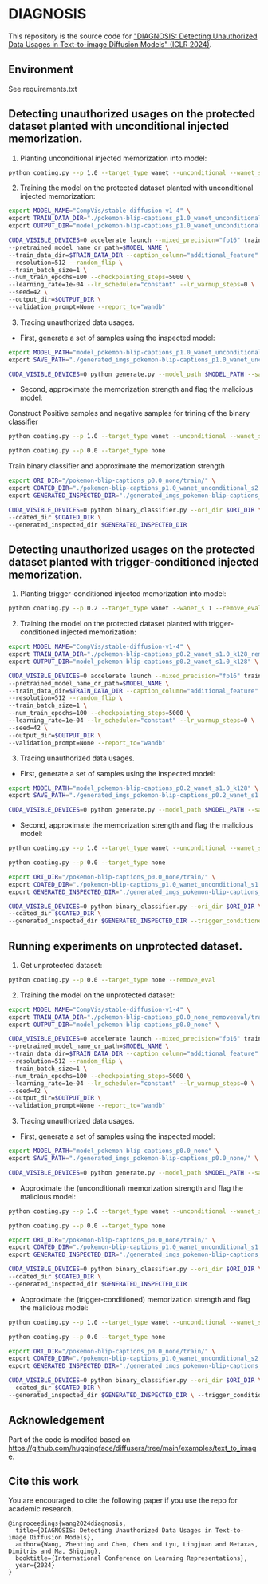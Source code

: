 # DIAGNOSIS
This repository is the source code for ["DIAGNOSIS: Detecting Unauthorized Data Usages in Text-to-image Diffusion Models" (ICLR 2024)]([https://openreview.net/pdf?id=f8S3aLm0Vp]).

<!-- <div align="center">
<img src=./image/intro.png width=75% />
</div>

<div align="center">
<img src=./image/poi.png width=75% />
</div> -->

## Environment
See requirements.txt


## Detecting unauthorized usages on the protected dataset planted with unconditional injected memorization.

1. Planting unconditional injected memorization into model:

```bash
python coating.py --p 1.0 --target_type wanet --unconditional --wanet_s 2 --remove_eval
```

2. Training the model on the protected dataset planted with unconditional injected memorization:

```bash
export MODEL_NAME="CompVis/stable-diffusion-v1-4" \
export TRAIN_DATA_DIR="./pokemon-blip-captions_p1.0_wanet_unconditional_s2.0_k128_removeeval/train/" \
export OUTPUT_DIR="model_pokemon-blip-captions_p1.0_wanet_unconditional_s2.0_k128" \

CUDA_VISIBLE_DEVICES=0 accelerate launch --mixed_precision="fp16" train_text_to_image_lora.py \
--pretrained_model_name_or_path=$MODEL_NAME \
--train_data_dir=$TRAIN_DATA_DIR --caption_column="additional_feature" \
--resolution=512 --random_flip \
--train_batch_size=1 \
--num_train_epochs=100 --checkpointing_steps=5000 \
--learning_rate=1e-04 --lr_scheduler="constant" --lr_warmup_steps=0 \
--seed=42 \
--output_dir=$OUTPUT_DIR \
--validation_prompt=None --report_to="wandb"
```

3. Tracing unauthorized data usages.

* First, generate a set of samples using the inspected model:

```bash
export MODEL_PATH="model_pokemon-blip-captions_p1.0_wanet_unconditional_s2.0_k128" \
export SAVE_PATH="./generated_imgs_pokemon-blip-captions_p1.0_wanet_unconditional_s2.0_k128/" \

CUDA_VISIBLE_DEVICES=0 python generate.py --model_path $MODEL_PATH --save_path  $SAVE_PATH
```

* Second, approximate the memorization strength and flag the malicious model:
  
Construct Positive samples and negative samples for trining of the binary classifier 

```bash
python coating.py --p 1.0 --target_type wanet --unconditional --wanet_s 2 
```

```bash
python coating.py --p 0.0 --target_type none
```

Train binary classifier and approximate the memorization strength

```bash
export ORI_DIR="/pokemon-blip-captions_p0.0_none/train/" \
export COATED_DIR="./pokemon-blip-captions_p1.0_wanet_unconditional_s2.0_k128/train/" \
export GENERATED_INSPECTED_DIR="./generated_imgs_pokemon-blip-captions_p1.0_wanet_unconditional_s2.0_k128/ " \

CUDA_VISIBLE_DEVICES=0 python binary_classifier.py --ori_dir $ORI_DIR \
--coated_dir $COATED_DIR \
--generated_inspected_dir $GENERATED_INSPECTED_DIR 
```

## Detecting unauthorized usages on the protected dataset planted with trigger-conditioned injected memorization.

1. Planting trigger-conditioned injected memorization into model:

```bash
python coating.py --p 0.2 --target_type wanet --wanet_s 1 --remove_eval
```

2. Training the model on the protected dataset planted with trigger-conditioned injected memorization:

```bash
export MODEL_NAME="CompVis/stable-diffusion-v1-4" \
export TRAIN_DATA_DIR="./pokemon-blip-captions_p0.2_wanet_s1.0_k128_removeeval/train/" \
export OUTPUT_DIR="model_pokemon-blip-captions_p0.2_wanet_s1.0_k128" \

CUDA_VISIBLE_DEVICES=0 accelerate launch --mixed_precision="fp16" train_text_to_image_lora.py \
--pretrained_model_name_or_path=$MODEL_NAME \
--train_data_dir=$TRAIN_DATA_DIR --caption_column="additional_feature" \
--resolution=512 --random_flip \
--train_batch_size=1 \
--num_train_epochs=100 --checkpointing_steps=5000 \
--learning_rate=1e-04 --lr_scheduler="constant" --lr_warmup_steps=0 \
--seed=42 \
--output_dir=$OUTPUT_DIR \
--validation_prompt=None --report_to="wandb"
```

3. Tracing unauthorized data usages.

* First, generate a set of samples using the inspected model:

```bash
export MODEL_PATH="model_pokemon-blip-captions_p0.2_wanet_s1.0_k128" \
export SAVE_PATH="./generated_imgs_pokemon-blip-captions_p0.2_wanet_s1.0_k128/" \

CUDA_VISIBLE_DEVICES=0 python generate.py --model_path $MODEL_PATH --save_path  $SAVE_PATH
```

* Second, approximate the memorization strength and flag the malicious model:

```bash
python coating.py --p 1.0 --target_type wanet --unconditional --wanet_s 1 
```

```bash
python coating.py --p 0.0 --target_type none
```

```bash
export ORI_DIR="/pokemon-blip-captions_p0.0_none/train/" \
export COATED_DIR="./pokemon-blip-captions_p1.0_wanet_unconditional_s1.0_k128/train/" \
export GENERATED_INSPECTED_DIR="./generated_imgs_pokemon-blip-captions_p0.2_wanet_s1.0_k128/ " \

CUDA_VISIBLE_DEVICES=0 python binary_classifier.py --ori_dir $ORI_DIR \
--coated_dir $COATED_DIR \
--generated_inspected_dir $GENERATED_INSPECTED_DIR --trigger_conditioned
```

## Running experiments on unprotected dataset.

1. Get unprotected dataset:

```bash
python coating.py --p 0.0 --target_type none --remove_eval
```

2. Training the model on the unprotected dataset:

```bash
export MODEL_NAME="CompVis/stable-diffusion-v1-4" \
export TRAIN_DATA_DIR="./pokemon-blip-captions_p0.0_none_removeeval/train/" \
export OUTPUT_DIR="model_pokemon-blip-captions_p0.0_none" \

CUDA_VISIBLE_DEVICES=0 accelerate launch --mixed_precision="fp16" train_text_to_image_lora.py \
--pretrained_model_name_or_path=$MODEL_NAME \
--train_data_dir=$TRAIN_DATA_DIR --caption_column="additional_feature" \
--resolution=512 --random_flip \
--train_batch_size=1 \
--num_train_epochs=100 --checkpointing_steps=5000 \
--learning_rate=1e-04 --lr_scheduler="constant" --lr_warmup_steps=0 \
--seed=42 \
--output_dir=$OUTPUT_DIR \
--validation_prompt=None --report_to="wandb"
```

3. Tracing unauthorized data usages.

* First, generate a set of samples using the inspected model:

```bash
export MODEL_PATH="model_pokemon-blip-captions_p0.0_none" \
export SAVE_PATH="./generated_imgs_pokemon-blip-captions_p0.0_none/" \

CUDA_VISIBLE_DEVICES=0 python generate.py --model_path $MODEL_PATH --save_path  $SAVE_PATH
```

* Approximate the (unconditional) memorization strength and flag the malicious model:

```bash
python coating.py --p 1.0 --target_type wanet --unconditional --wanet_s 1 
```

```bash
python coating.py --p 0.0 --target_type none
```

```bash
export ORI_DIR="/pokemon-blip-captions_p0.0_none/train/" \
export COATED_DIR="./pokemon-blip-captions_p1.0_wanet_unconditional_s1.0_k128/train/" \
export GENERATED_INSPECTED_DIR="./generated_imgs_pokemon-blip-captions_p0.0_none/ " \

CUDA_VISIBLE_DEVICES=0 python binary_classifier.py --ori_dir $ORI_DIR \
--coated_dir $COATED_DIR \
--generated_inspected_dir $GENERATED_INSPECTED_DIR 
```

* Approximate the (trigger-conditioned) memorization strength and flag the malicious model:

```bash
python coating.py --p 1.0 --target_type wanet --unconditional --wanet_s 2 
```

```bash
python coating.py --p 0.0 --target_type none
```

```bash
export ORI_DIR="/pokemon-blip-captions_p0.0_none/train/" \
export COATED_DIR="./pokemon-blip-captions_p1.0_wanet_unconditional_s2.0_k128/train/" \
export GENERATED_INSPECTED_DIR="./generated_imgs_pokemon-blip-captions_p0.0_none/"\

CUDA_VISIBLE_DEVICES=0 python binary_classifier.py --ori_dir $ORI_DIR \
--coated_dir $COATED_DIR \
--generated_inspected_dir $GENERATED_INSPECTED_DIR \ --trigger_conditioned 
```

## Acknowledgement

Part of the code is modifed based on https://github.com/huggingface/diffusers/tree/main/examples/text_to_image.


## Cite this work
You are encouraged to cite the following paper if you use the repo for academic research.

```
@inproceedings{wang2024diagnosis,
  title={DIAGNOSIS: Detecting Unauthorized Data Usages in Text-to-image Diffusion Models},
  author={Wang, Zhenting and Chen, Chen and Lyu, Lingjuan and Metaxas, Dimitris and Ma, Shiqing},
  booktitle={International Conference on Learning Representations},
  year={2024}
}
```
